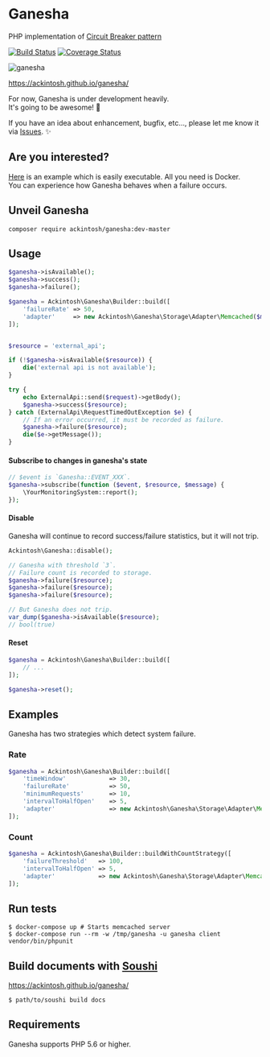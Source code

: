 # Ganesha

PHP implementation of [Circuit Breaker pattern](http://martinfowler.com/bliki/CircuitBreaker.html)

[![Build Status](https://travis-ci.org/ackintosh/ganesha.svg?branch=master)](https://travis-ci.org/ackintosh/ganesha) [![Coverage Status](https://coveralls.io/repos/github/ackintosh/ganesha/badge.svg?branch=master)](https://coveralls.io/github/ackintosh/ganesha?branch=master)

![ganesha](https://ackintosh.github.io/assets/images/ganesha.png)

https://ackintosh.github.io/ganesha/

For now, Ganesha is under development heavily.  
It's going to be awesome! :muscle:

If you have an idea about enhancement, bugfix, etc..., please let me know it via [Issues](https://github.com/ackintosh/ganesha/issues). :sparkles:

## Are you interested?

[Here](./examples) is an example which is easily executable. All you need is Docker.  
You can experience how Ganesha behaves when a failure occurs.

## Unveil Ganesha

```
composer require ackintosh/ganesha:dev-master
```

## Usage

```php
$ganesha->isAvailable();
$ganesha->success();
$ganesha->failure();
```

```php
$ganesha = Ackintosh\Ganesha\Builder::build([
    'failureRate' => 50,
    'adapter'     => new Ackintosh\Ganesha\Storage\Adapter\Memcached($memcached),
]);


$resource = 'external_api';

if (!$ganesha->isAvailable($resource)) {
    die('external api is not available');
}

try {
    echo ExternalApi::send($request)->getBody();
    $ganesha->success($resource);
} catch (ExternalApi\RequestTimedOutException $e) {
    // If an error occurred, it must be recorded as failure.
    $ganesha->failure($resource);
    die($e->getMessage());
}
```

#### Subscribe to changes in ganesha's state

```php
// $event is `Ganesha::EVENT_XXX`.
$ganesha->subscribe(function ($event, $resource, $message) {
    \YourMonitoringSystem::report();
});

```

#### Disable

Ganesha will continue to record success/failure statistics, but it will not trip.

```php
Ackintosh\Ganesha::disable();

// Ganesha with threshold `3`.
// Failure count is recorded to storage.
$ganesha->failure($resource);
$ganesha->failure($resource);
$ganesha->failure($resource);

// But Ganesha does not trip.
var_dump($ganesha->isAvailable($resource);
// bool(true)
```

#### Reset


```php
$ganesha = Ackintosh\Ganesha\Builder::build([
	// ...
]);

$ganesha->reset();

```

## Examples

Ganesha has two strategies which detect system failure.

### Rate

```php
$ganesha = Ackintosh\Ganesha\Builder::build([
    'timeWindow'            => 30,
    'failureRate'           => 50,
    'minimumRequests'       => 10,
    'intervalToHalfOpen'    => 5,
    'adapter'               => new Ackintosh\Ganesha\Storage\Adapter\Memcached($memcached),
]);
```

### Count

```php
$ganesha = Ackintosh\Ganesha\Builder::buildWithCountStrategy([
    'failureThreshold'   => 100,
    'intervalToHalfOpen' => 5,
    'adapter'            => new Ackintosh\Ganesha\Storage\Adapter\Memcached($memcached),
]);
```

## Run tests

```
$ docker-compose up # Starts memcached server
$ docker-compose run --rm -w /tmp/ganesha -u ganesha client vendor/bin/phpunit
```

## Build documents with [Soushi](https://github.com/kentaro/soushi)

https://ackintosh.github.io/ganesha/

```
$ path/to/soushi build docs
```

## Requirements

Ganesha supports PHP 5.6 or higher.